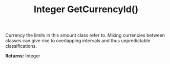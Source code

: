 ﻿---
uid: crmscript_ref_NSAmountClassEntity_GetCurrencyId
title: Integer GetCurrencyId()
intellisense: NSAmountClassEntity.GetCurrencyId
keywords: NSAmountClassEntity, GetCurrencyId
so.topic: reference
---

Currency the limits in this amount class refer to. Mixing currencies between classes can give rise to overlapping intervals and thus unpredictable classifications.

**Returns:** Integer


